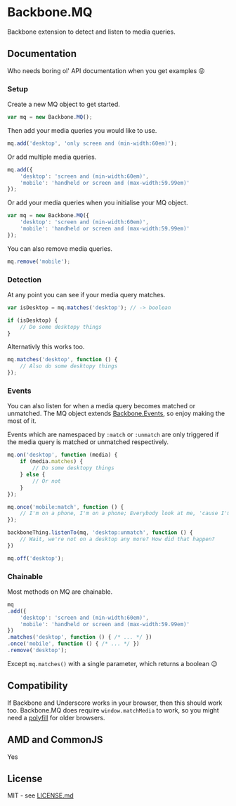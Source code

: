 Backbone.MQ
===========

Backbone extension to detect and listen to media queries.

Documentation
-------------

Who needs boring ol' API documentation when you get examples :stuck_out_tongue_closed_eyes:

### Setup

Create a new MQ object to get started.

```js
var mq = new Backbone.MQ();
```

Then add your media queries you would like to use.

```js
mq.add('desktop', 'only screen and (min-width:60em)');
```

Or add multiple media queries.

```js
mq.add({
	'desktop': 'screen and (min-width:60em)',
	'mobile': 'handheld or screen and (max-width:59.99em)'
});
```

Or add your media queries when you initialise your MQ object.

```js
var mq = new Backbone.MQ({
	'desktop': 'screen and (min-width:60em)',
	'mobile': 'handheld or screen and (max-width:59.99em)'
});
```

You can also remove media queries.

```js
mq.remove('mobile');
```

### Detection

At any point you can see if your media query matches.

```js
var isDesktop = mq.matches('desktop'); // -> boolean

if (isDesktop) {
	// Do some desktopy things
}
```

Alternativly this works too.

```js
mq.matches('desktop', function () {
	// Also do some desktopy things
});
```

### Events

You can also listen for when a media query becomes matched or unmatched. The MQ object extends [Backbone.Events](http://backbonejs.org/#Events), so enjoy making the most of it.

Events which are namespaced by `:match` or `:unmatch` are only triggered if the media query is matched or unmatched respectively.

```js
mq.on('desktop', function (media) {
	if (media.matches) {
		// Do some desktopy things
	} else {
		// Or not
	}
});

mq.once('mobile:match', function () {
	// I'm on a phone, I'm on a phone; Everybody look at me, 'cause I'm browsing on a phone
});

backboneThing.listenTo(mq, 'desktop:unmatch', function () {
	// Wait, we're not on a desktop any more? How did that happen?
})

mq.off('desktop');
```

### Chainable

Most methods on MQ are chainable.

```js
mq
.add({
	'desktop': 'screen and (min-width:60em)',
	'mobile': 'handheld or screen and (max-width:59.99em)'
})
.matches('desktop', function () { /* ... */ })
.once('mobile', function () { /* ... */ })
.remove('desktop');
```

Except `mq.matches()` with a single parameter, which returns a boolean :wink:

Compatibility
-------------

If Backbone and Underscore works in your browser, then this should work too. Backbone.MQ does require `window.matchMedia` to work, so you might need a [polyfill](https://github.com/paulirish/matchMedia.js/) for older browsers.

AMD and CommonJS
----------------

Yes

License
-------

MIT - see [LICENSE.md](LICENSE.md)

